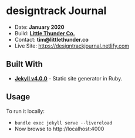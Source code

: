 # designtrack Journal

* Date: __January 2020__
* Build: __[Little Thunder Co.](https://littlethunder.co)__
* Contact: __tim@littlethunder.co__
* Live Site: https://designtrackjournal.netlify.com

Built With
----------

* __[Jekyll v4.0.0](http://jekyllrb.com/)__ -  Static site generator in Ruby.

Usage
-----

To run it locally:

* `bundle exec jekyll serve --livereload`
* Now browse to http://localhost:4000
